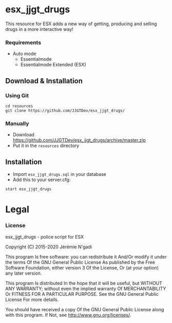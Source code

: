 # esx_jjgt_drugs

This resource for ESX adds a new way of getting, producing and selling drugs in a more interactive way!

### Requirements
* Auto mode
  * Essentialmode
  * Essentialmode Extended (ESX)
## Download & Installation

### Using Git
```
cd resources
git clone https://github.com/JJGTDev/esx_jjgt_drugs/
```

### Manually
- Download https://github.com/JJGTDev/esx_jjgt_drugs/archive/master.zip
- Put it in the `resources` directory


## Installation
- Import `esx_jjgt_drugs.sql` in your database
- Add this to your server.cfg:

```
start esx_jjgt_drugs
```

# Legal
### License
esx_jjgt_drugs - police script for ESX

Copyright (C) 2015-2020 Jérémie N'gadi

This program Is free software: you can redistribute it And/Or modify it under the terms Of the GNU General Public License As published by the Free Software Foundation, either version 3 Of the License, Or (at your option) any later version.

This program Is distributed In the hope that it will be useful, but WITHOUT ANY WARRANTY; without even the implied warranty Of MERCHANTABILITY Or FITNESS FOR A PARTICULAR PURPOSE. See the GNU General Public License For more details.

You should have received a copy Of the GNU General Public License along with this program. If Not, see http://www.gnu.org/licenses/.
